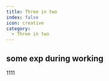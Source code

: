 ```yaml
---
title: Three in two
index: false
icon: creative
category:
  - Three in two
---
```


## some exp during working
1111